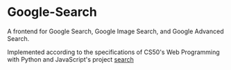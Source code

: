 # Google-Search
A frontend for Google Search, Google Image Search, and Google Advanced Search.

Implemented according to the specifications of CS50's Web Programming with Python and JavaScript's project [search](https://cs50.harvard.edu/web/2020/projects/0/search/)
